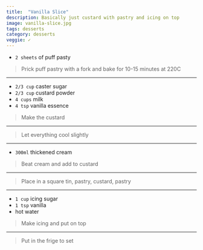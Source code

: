 ```yaml
---
title:  "Vanilla Slice"
description: Basically just custard with pastry and icing on top
image: vanilla-slice.jpg
tags: desserts
category: desserts
veggie: ✓
---
```


* `2 sheets` of puff pasty

> Prick puff pastry with a fork and bake for 10-15 minutes at 220C

--- 

* `2/3 cup` caster sugar
* `2/3 cup` custard powder
* `4 cups` milk
* `4 tsp` vanilla essence

> Make the custard

--- 

> Let everything cool slightly

--- 

* `300ml` thickened cream

> Beat cream and add to custard

--- 

> Place in a square tin, pastry, custard, pastry

--- 

* `1 cup` icing sugar
* `1 tsp` vanilla
* hot water

> Make icing and put on top

--- 

> Put in the frige to set

